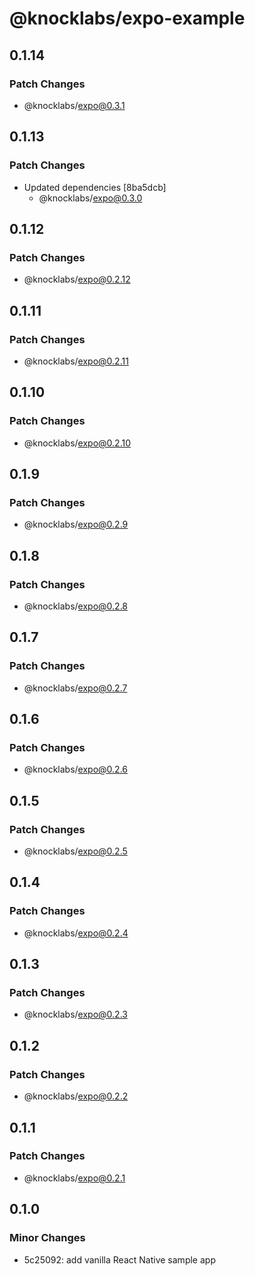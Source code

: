 # @knocklabs/expo-example

## 0.1.14

### Patch Changes

- @knocklabs/expo@0.3.1

## 0.1.13

### Patch Changes

- Updated dependencies [8ba5dcb]
  - @knocklabs/expo@0.3.0

## 0.1.12

### Patch Changes

- @knocklabs/expo@0.2.12

## 0.1.11

### Patch Changes

- @knocklabs/expo@0.2.11

## 0.1.10

### Patch Changes

- @knocklabs/expo@0.2.10

## 0.1.9

### Patch Changes

- @knocklabs/expo@0.2.9

## 0.1.8

### Patch Changes

- @knocklabs/expo@0.2.8

## 0.1.7

### Patch Changes

- @knocklabs/expo@0.2.7

## 0.1.6

### Patch Changes

- @knocklabs/expo@0.2.6

## 0.1.5

### Patch Changes

- @knocklabs/expo@0.2.5

## 0.1.4

### Patch Changes

- @knocklabs/expo@0.2.4

## 0.1.3

### Patch Changes

- @knocklabs/expo@0.2.3

## 0.1.2

### Patch Changes

- @knocklabs/expo@0.2.2

## 0.1.1

### Patch Changes

- @knocklabs/expo@0.2.1

## 0.1.0

### Minor Changes

- 5c25092: add vanilla React Native sample app
